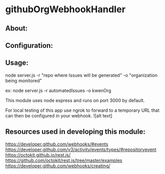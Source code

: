 # githubOrgWebhookHandler

## About:

## Configuration:

## Usage:
node server.js -r "repo where Issues will be generated" -o "organization being monitored"

ex:
node server.js -r automatedIssues -o kwenOrg

This module uses node express and runs on port 3000 by default.

For local testing of this app use ngrok to forward to a temporary URL that can then be configured in your webhook.
![alt text]


## Resources used in developing this module:
https://developer.github.com/webhooks/#events
https://developer.github.com/v3/activity/events/types/#repositoryevent
https://octokit.github.io/rest.js/
https://github.com/octokit/rest.js/tree/master/examples
https://developer.github.com/webhooks/creating/




